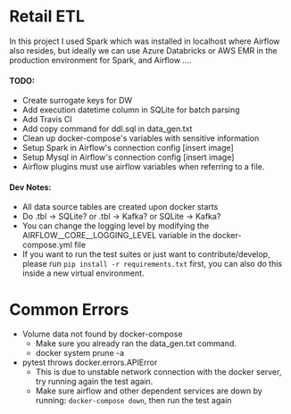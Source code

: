 # Retail ETL

In this project I used Spark which was installed in localhost where Airflow also resides,
but ideally we can use Azure Databricks or AWS EMR in the production environment for Spark,
and Airflow ....

#### TODO:
* Create surrogate keys for DW
* Add execution datetime column in SQLite for batch parsing
* Add Travis CI
* Add copy command for ddl.sql in data_gen.txt
* Clean up docker-compose's variables with sensitive information
* Setup Spark in Airflow's connection config [insert image]
* Setup Mysql in Airflow's connection config [insert image]
* Airflow plugins must use airflow variables when referring to a file.

#### Dev Notes:
* All data source tables are created upon docker starts
* Do .tbl -> SQLite? or .tbl -> Kafka? or SQLite -> Kafka?
* You can change the logging level by modifying the AIRFLOW__CORE__LOGGING_LEVEL variable
in the docker-compose.yml file
* If you want to run the test suites or just want to contribute/develop,
  please run `pip install -r requirements.txt` first,
  you can also do this inside a new virtual environment.

# Common Errors
* Volume data not found by docker-compose
    * Make sure you already ran the data_gen.txt command.
    * docker system prune -a
* pytest throws docker.errors.APIError
    * This is due to unstable network connection with the docker server,
      try running again the test again.
    * Make sure airflow and other dependent services are down by running:
    `docker-compose down`, then run the test again
      